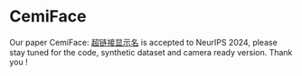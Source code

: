 # CemiFace
Our paper CemiFace: <a href="超链接地址" title="Center-based Semi-hard Synthetic Face Generation for Face Recognition">超链接显示名</a>
is accepted to NeurIPS 2024, please stay tuned for the code, synthetic dataset and camera ready version. Thank you !

